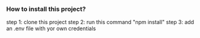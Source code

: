 ### How to install this project?

step 1: clone this project
step 2: run this command "npm install"
step 3: add an .env file with yor own credentials
